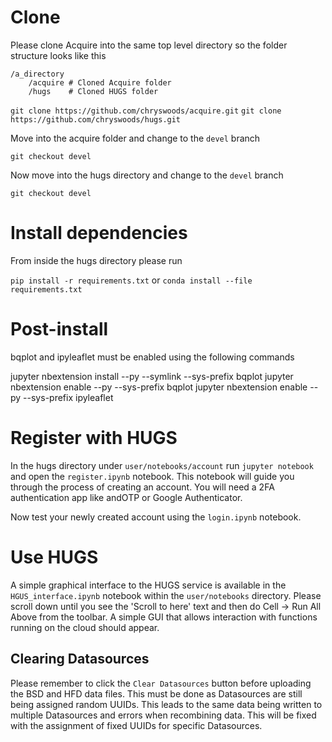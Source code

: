 # Clone

Please clone Acquire into the same top level directory so the folder structure looks like this

```
/a_directory
	/acquire # Cloned Acquire folder
	/hugs    # Cloned HUGS folder

```

`git clone https://github.com/chryswoods/acquire.git`
`git clone https://github.com/chryswoods/hugs.git`

Move into the acquire folder and change to the `devel` branch

`git checkout devel`

Now move into the hugs directory and change to the `devel` branch

`git checkout devel`


# Install dependencies

From inside the hugs directory please run 

`pip install -r requirements.txt` 
or 
`conda install --file requirements.txt`

# Post-install

bqplot and ipyleaflet must be enabled using the following commands

jupyter nbextension install --py --symlink --sys-prefix bqplot
jupyter nbextension enable --py --sys-prefix bqplot
jupyter nbextension enable --py --sys-prefix ipyleaflet

# Register with HUGS

In the hugs directory under `user/notebooks/account` run `jupyter notebook` and open the `register.ipynb` notebook. This notebook will guide you through the process of creating an account. You will need a 2FA authentication app like andOTP or Google Authenticator.

Now test your newly created account using the `login.ipynb` notebook.

# Use HUGS

A simple graphical interface to the HUGS service is available in the `HGUS_interface.ipynb` notebook within the `user/notebooks` directory. Please scroll down until you see the 'Scroll to here' text and then do Cell -> Run All Above from the toolbar. A simple GUI that allows interaction with functions running on the cloud should appear.

## Clearing Datasources

Please remember to click the `Clear Datasources` button before uploading the BSD and HFD data files. This must be done as Datasources are still being assigned random UUIDs. This leads to the same data being written to multiple Datasources and errors when recombining data. This will be fixed with the assignment of fixed UUIDs for specific Datasources.